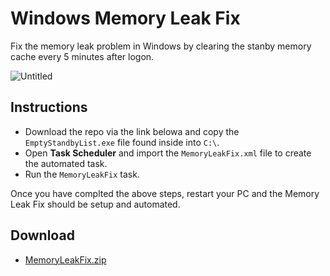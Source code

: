 # Windows Memory Leak Fix

Fix the memory leak problem in Windows by clearing the stanby memory cache every 5 minutes after logon.

![Untitled](https://user-images.githubusercontent.com/17615050/153669622-830ef734-af54-453b-84ff-1da3b4891ea7.png)

## Instructions

 * Download the repo via the link belowa and copy the  `EmptyStandbyList.exe` file found inside into `C:\`.
 * Open **Task Scheduler** and import the `MemoryLeakFix.xml` file to create the automated task.
 * Run the `MemoryLeakFix` task.

 Once you have complted the above steps, restart your PC and the Memory Leak Fix should be setup and automated.

 ## Download

  * [MemoryLeakFix.zip](https://github.com/DevCorner-Github/Memory-Leak-Fix/archive/refs/heads/main.zip)
